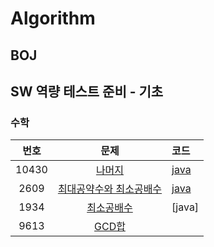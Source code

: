 # Algorithm

## BOJ

## SW 역량 테스트 준비 - 기초

### 수학  

| 번호 | 문제 | 코드 |
|:---:|:---:|:---|
| 10430 | [나머지](https://www.acmicpc.net/problem/10430) | [java](https://github.com/hwlee9505/Algorithm/blob/master/boj/10430.java) |
| 2609 | [최대공약수와 최소공배수](https://www.acmicpc.net/problem/2609) | [java](https://naver.com) |
| 1934 | [최소공배수](https://www.acmicpc.net/problem/1934) | [java] |
| 9613 | [GCD합](https://www.acmicpc.net/problem/9613) |  | 

